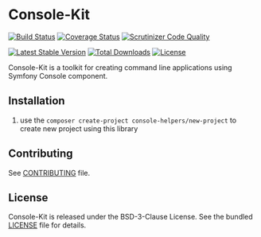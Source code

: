 # Console-Kit

[![Build Status](https://travis-ci.org/console-helpers/console-kit.svg?branch=master)](https://travis-ci.org/console-helpers/console-kit)
[![Coverage Status](https://coveralls.io/repos/console-helpers/console-kit/badge.svg?branch=master&service=github)](https://coveralls.io/github/console-helpers/console-kit?branch=master)
[![Scrutinizer Code Quality](https://scrutinizer-ci.com/g/console-helpers/console-kit/badges/quality-score.png?b=master)](https://scrutinizer-ci.com/g/console-helpers/console-kit/?branch=master)


[![Latest Stable Version](https://poser.pugx.org/console-helpers/console-kit/v/stable)](https://packagist.org/packages/console-helpers/console-kit)
[![Total Downloads](https://poser.pugx.org/console-helpers/console-kit/downloads)](https://packagist.org/packages/console-helpers/console-kit)
[![License](https://poser.pugx.org/console-helpers/console-kit/license)](https://packagist.org/packages/console-helpers/console-kit)

Console-Kit is a toolkit for creating command line applications using Symfony Console component.

## Installation

1. use the `composer create-project console-helpers/new-project` to create new project using this library

## Contributing

See [CONTRIBUTING](CONTRIBUTING.md) file.

## License

Console-Kit is released under the BSD-3-Clause License. See the bundled [LICENSE](LICENSE) file for details.
